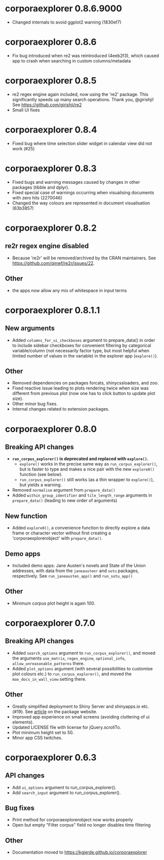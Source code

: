 # corporaexplorer 0.8.6.9000

* Changed internals to avoid ggplot2 warning (1830ef7)

# corporaexplorer 0.8.6

* Fix bug introduced when re2 was reintroduced (4eeb2f3), which caused
app to crash when searching in custom columns/metadata

# corporaexplorer 0.8.5

* re2 regex engine again included, now using the 're2' package.
This significantly speeds up many search operations.
Thank you, @girishji!
See https://github.com/girishji/re2  
* Small UI fixes

# corporaexplorer 0.8.4

* Fixed bug where time selection slider widget in calendar view did not work (#25)

# corporaexplorer 0.8.3

* Fixed bugs and warning messages caused by changes in other packages (tibble and dplyr).
* Fixed special case of warnings occurring when visualising documents with zero hits (2270046)
* Changed the way colours are represented in document visualisation (63b3857)

# corporaexplorer 0.8.2

## re2r regex engine disabled
* Because 're2r' will be removed/archived by the CRAN maintainers.
See https://github.com/qinwf/re2r/issues/22.

## Other

* the apps now allow any mix of whitespace in input terms

# corporaexplorer 0.8.1.1

## New arguments

* Added `columns_for_ui_checkboxes` argument to prepare_data() in order to include
sidebar checkboxes for convenient filtering by categorical variable/column (not necessarily factor type, but most helpful when limited number of values in the variable) in the explorer app (`explore()`).

## Other

* Removed dependencies on packages forcats, shinycssloaders, and zoo.
* Fixed reactive issue leading to plots rendering twice when size was different from previous plot (now one has to click button to update plot size).
* Other minor bug fixes.
* Internal changes related to extension packages.

# corporaexplorer 0.8.0

## Breaking API changes

* **`run_corpus_explorer()` is deprecated and replaced with `explore()`.**
  + `explore()` works in the precise same way as `run_corpus_explorer()`, but is faster to type and makes a nice pair with the new `explore0()` function (see below).
  + `run_corpus_explorer()` still works (as a thin wrapper to `explore()`),
but yields a warning.
* Removed `normalise` argument from `prepare_data()`
* Added `within_group_identifier` and `tile_length_range` arguments in `prepare_data()` (leading to new order of arguments)

## New function

* Added `explore0()`, a convenience function to directly explore a data frame
or character vector without first creating a 'corporaexplorerobject'
with `prepare_data()`.

## Demo apps

* Included demo apps: Jane Austen's novels and State of the Union addresses,
with data from the `janeaustenr` and `sotu` packages, respectively. See `run_janeausten_app()` and `run_sotu_app()`

## Other

* Minimum corpus plot height is again 100.

# corporaexplorer 0.7.0

## Breaking API changes

* Added `search_options` argument to `run_corpus_explorer()`, and moved the
arguments
`use_matrix`,
`regex_engine`,
`optional_info`,
`allow_unreasonable_patterns`
there.
* Added `plot_options` argument (with several possibilities to
customise plot colours etc.) to `run_corpus_explorer()`,
and moved the `max_docs_in_wall_view` setting there.

## Other

* Greatly simplified deployment to Shiny Server and shinyapps.io etc. (#19). See [article](https://kgjerde.github.io/corporaexplorer/articles/deployment.html) on the package website.
* Improved app experience on small screens (avoiding cluttering of ui elements).
* Updated LICENSE file with license for jQuery.scrollTo.
* Plot minimum height set to 50.
* Minor app CSS twitches.

# corporaexplorer 0.6.3

## API changes

* Add `ui_options` argument to run_corpus_explorer().
* Add `search_input` argument to run_corpus_explorer().

## Bug fixes

* Print method for corporaexplorerobject now works properly
* Open but empty "Filter corpus" field no longer disables time filtering

## Other

* Documentation moved to https://kgjerde.github.io/corporaexplorer
